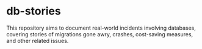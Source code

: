 # db-stories
This repository aims to document real-world incidents involving databases, covering stories of migrations gone awry, crashes, cost-saving measures, and other related issues.
